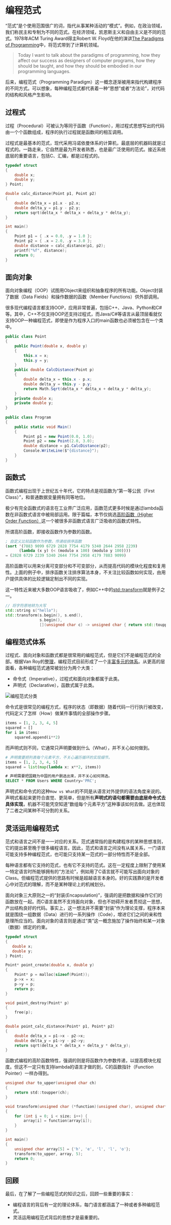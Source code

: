 # 编程范式

“范式”是个使用范围很广的词，指代从事某种活动的“模式”。例如，在政治领域，我们称民主和专制为不同的范式。在经济领域，凯恩斯主义和自由主义是不同的范式。1978年ACM Turing Award得主Robert W. Floyd在他的演讲[The Paradigms of Programming](https://dl.acm.org/doi/10.1145/359138.359140)中，将范式带到了计算机领域。

> Today I want to talk about the paradigms of programming, how they affect our success as designers of computer programs, how they should be taught, and how
they should be embodied in our programming languages.

后来，编程范式（Programming Paradigm）这一概念逐渐被用来指代构建程序的不同方式。可以想象，每种编程范式都代表着一种“思想”或者“方法论”，对代码的结构和风格产生影响。

## 过程式

过程（Procedural）可被认为等同于函数（Function），用过程式思想写出的代码由一个个函数组成，程序的执行过程就是函数间的相互调用。

过程式是最基本的范式，现代采用冯诺依曼体系的计算机，最底层的机器码就是过程式的。一路走来，它自然是最为开发者熟悉，也是最广泛使用的范式。接近系统底层的重要语言，包括C、汇编，都是过程式的。

```c
typedef struct
{
    double x;
    double y;
} Point;

double calc_distance(Point p1, Point p2)
{
    double delta_x = p1.x - p2.x;
    double delta_y = p1.y - p2.y;
    return sqrt(delta_x * delta_x + delta_y * delta_y);
}

int main()
{
    Point p1 = { .x = 0.0, .y = 1.0 };
    Point p2 = { .x = 2.0, .y = 3.0 };
    double distance = calc_distance(p1, p2);
    printf("%f", distance);
    return 0;
}
```

## 面向对象

面向对象编程（OOP）试图用Object来组织和抽象程序的所有功能。Object封装了数据（Data Fields）和操作数据的函数（Member Functions）供外部调用。

很多现代编程语言都支持OOP，应用非常普遍，包括C++、Java、Python和C#等。其中，C++不仅支持OOP还支持过程式，而Java/C#等语言从最顶层看就仅支持OOP一种编程范式，即使是作为程序入口的main函数也必须被包含在一个类中。

```csharp
public class Point
{
    public Point(double x, double y)
    {
        this.x = x;
        this.y = y;
    }
    public double CalcDistance(Point p)
    {
        double delta_x = this.x - p.x;
        double delta_y = this.y - p.y;
        return Math.Sqrt(delta_x * delta_x + delta_y * delta_y);
    }
    private double x;
    private double y;
}
                    
public class Program
{
    public static void Main()
    {
        Point p1 = new Point(0.0, 1.0);
        Point p2 = new Point(2.0, 3.0);
        double distance = p1.CalcDistance(p2);
        Console.WriteLine($"{distance}");
    }
}
```

## 函数式

函数式编程出现于上世纪五十年代，它的特点是视函数为“第一等公民（First Class）”，和普通数据变量拥有同等地位。

极少有完全函数式的语言在工业界广泛应用，函数范式更多时候是通过lambda函数在非函数式语言中被局部运用。限于篇幅，本节仅挑选[高阶函数（Higher Order Function）](http://www.shido.info/lisp/scheme8_e.html)这一个被很多非函数式语言广泛吸收的函数式特性。

所谓高阶函数，即接收函数作为参数的函数。

```lisp
; 自定义比较函数作为参数，传递给排序函数
(sort '(7883 9099 6729 2828 7754 4179 5340 2644 2958 2239) 
      (lambda (x y) (< (modulo x 100) (modulo y 100))))
⇒ (2828 6729 2239 5340 2644 7754 2958 4179 7883 9099)
```

高阶函数可以用来分离可变部分和不可变部分，从而提高代码的模块化程度和复用性。上面的例子中，排序函数关注排序算法本身，不关注比较函数如何实现，由用户提供具体的比较逻辑定制出不同的实现。

这一特性近来被大多数OOP语言吸收了，例如C++中的[std::transform](https://en.cppreference.com/w/cpp/algorithm/transform)就是例子之一。

```c++
// 将字符原地转为大写
std::string s("hello");
std::transform(s.begin(), s.end(), 
               s.begin(),
               [](unsigned char c) -> unsigned char { return std::toupper(c); });
```

## 编程范式体系

过程式、面向对象和函数式都是很常用的编程范式，但是它们不是编程范式的全部。根据Van Roy的[整理](https://www.info.ucl.ac.be/~pvr/VanRoyChapter.pdf)，编程范式目前形成了一个[丰富多元的体系](https://en.wikipedia.org/wiki/Programming_paradigm)。从更高的层面看，各种编程范式通常被划分为两个大类：

* 命令式（Imperative），过程式和面向对象都属于此类。
* 声明式（Declarative），函数式属于此类。

![编程范式分类](paradigms.png)

命令式是很常见的编程方式，程序的状态（即数据）随着代码一行行执行被改变，代码定义了怎样（How）做某件事情的全部操作步骤。

```python
items = [1, 2, 3, 4, 5]
squared = []
for i in items:
    squared.append(i**2)
```

而声明式则不同，它通常只声明要做到什么（What），并不关心如何做到。

```python
# 声明需要把列表每个元素平方，不关心遍历循环的实现细节。
items = [1, 2, 3, 4, 5]
squared = list(map(lambda x: x**2, items))
```

```sql
# 声明需要把国籍为中国的用户删选出来，并不关心如何筛选。
SELECT * FROM Users WHERE Country='PRC';
```

声明式和命令式的这种`How vs What`的不同是从语言对外提供的语法角度来说的。声明式看起来更符合直觉、更简单，但是所有**声明式的语句都需要由底层命令式去具体实现**，机器不可能凭空知道“数组每个元素平方”这种事该如何去做。这也体现了二者之间某种不可分割的关系。

## 灵活运用编程范式

范式和语言之间不是一一对应的关系。范式通常指的是构建程序的某种思想准则，它的提出甚至晚于很多编程语言。因此，范式和语言之间没有从属关系，一门语言可能支持多种编程范式，也可能只支持某一范式的一部分特性而不是全部。

每种语言都有它支持的范式，也有它不支持的范式。这在一定程度上限制了使用某一特定语言时所能够拥有的“方法论”，例如用了C语言就不可能写出面向对象的Class。但编程范式提供的思路有时候是超越语言本身的。好的实践靠的是开发者心中对范式的理解，而不是某种理论上的机械划分。

面向对象三大原则之一的“封装(Encapsulation)”，强调的是把数据和操作它们的函数放在一起。而C语言虽然不支持面向对象，但也不妨碍开发者贯彻这一思想，产出结构良好的代码。事实上，这一想法并不需要“封装”作为理论支撑，程序本来就是围绕一组数据（Data）进行的一系列操作（Code），增进它们之间的亲和性是理所应当的。面向对象的语言则是通过“类”这一概念施加了操作始终和某一对象（数据）绑定的约束。

```c
typedef struct
{
   double x;
   double y;
} Point;

Point* point_create(double x, double y)
{
    Point* p = malloc(sizeof(Point));
    p->x = x;
    p->y = p;
    return p;
}

void point_destroy(Point* p)
{
    free(p);
}

double point_calc_distance(Point* p1, Point* p2)
{
    double delta_x = p1->x - p2->x;
    double delta_y = p1->y - p2->y;
    return sqrt(delta_x * delta_x + delta_y * delta_y);
}
```

函数式编程的高阶函数特性，强调的则是将函数作为参数传递，以提高模块化程度。但这不一定只有支持lambda的语言才做的到，C的函数指针（Function Pointer）一样办得到。

```c
unsigned char to_upper(unsigned char ch) 
{
    return std::toupper(ch);
}

void transform(unsigned char (*function)(unsigned char), unsigned char* array, int size) 
{
    for (int i = 0; i < size; i++) {
        array[i] = function(array[i]);
    }
}

int main() 
{
    unsigned char array[5] = {'h', 'e', 'l', 'l', 'o'};
    transform(to_upper, array, 5);
    return 0;
}
```

## 回顾

最后，在了解了一些编程范式的知识之后，回顾一些重要的事实：

* 编程语言的背后有一定的理论体系，每门语言都涵盖了一种或者多种编程范式。
* 灵活运用编程范式背后的思想才是最重要的。
